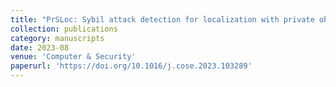 ```yaml
---
title: "PrSLoc: Sybil attack detection for localization with private observers using differential privacy"
collection: publications
category: manuscripts
date: 2023-08
venue: 'Computer & Security'
paperurl: 'https://doi.org/10.1016/j.cose.2023.103289'
---
```

